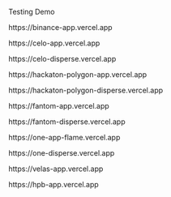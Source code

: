 Testing Demo

<p>https://binance-app.vercel.app</p>
<p>https://celo-app.vercel.app</p>
<p><p>https://celo-disperse.vercel.app</p>
<p>https://hackaton-polygon-app.vercel.app</p>
<p>https://hackaton-polygon-disperse.vercel.app</p>
<p>https://fantom-app.vercel.app</p>
<p>https://fantom-disperse.vercel.app</p>
<p><p>https://one-app-flame.vercel.app</p>
<p><p>https://one-disperse.vercel.app</p>
<p>https://velas-app.vercel.app</p>
<p>https://hpb-app.vercel.app</p>

